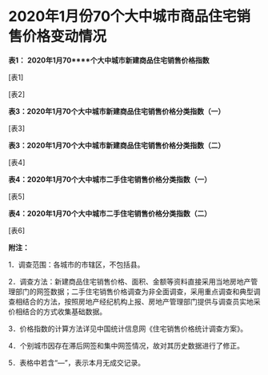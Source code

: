 # 2020年1月份70个大中城市商品住宅销售价格变动情况

**表****1****：** **2020****年****1****月****70****个大中城市新建商品住宅销售价格指数**

\[表1\]

\[表2\]

**表****3****：****2020****年****1****月****70****个大中城市新建商品住宅销售价格分类指数（一）**

\[表3\]

**表****3****：****2020****年****1****月****70****个大中城市新建商品住宅销售价格分类指数（二）**

\[表4\]

**表****4****：****2020****年****1****月****70****个大中城市二手住宅销售价格分类指数（一）**

\[表5\]

**表****4****：****2020****年****1****月****70****个大中城市二手住宅销售价格分类指数（二）**

\[表6\]

**附注：**

1．调查范围：各城市的市辖区，不包括县。

2．调查方法：新建商品住宅销售价格、面积、金额等资料直接采用当地房地产管理部门的网签数据；二手住宅销售价格调查为非全面调查，采用重点调查和典型调查相结合的方法，按照房地产经纪机构上报、房地产管理部门提供与调查员实地采价相结合的方式收集基础数据。

3．价格指数的计算方法详见中国统计信息网《住宅销售价格统计调查方案》。

4．个别城市因存在滞后网签和集中网签情况，故对其历史数据进行了修正。

5．表格中若含“—”，表示本月无成交记录。